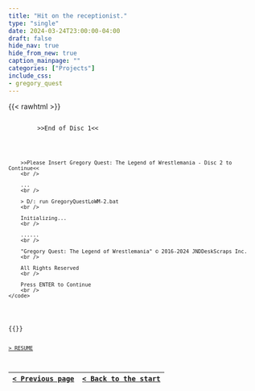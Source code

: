 ```yaml
---
title: "Hit on the receptionist."
type: "single"
date: 2024-03-24T23:00:00-04:00
draft: false
hide_nav: true
hide_from_new: true
caption_mainpage: ""
categories: ["Projects"]
include_css:
- gregory_quest
---
```


{{< rawhtml >}}
<p>
    <code>
        >>End of Disc 1<<
        <br />

        >>Please Insert Gregory Quest: The Legend of Wrestlemania - Disc 2 to Continue<<
        <br />

        ...
        <br />

        > D/: run GregoryQuestLoWM-2.bat
        <br />

        Initializing...
        <br />

        ......
        <br />

        "Gregory Quest: The Legend of Wrestlemania" © 2016-2024 JNDDeskScraps Inc.
        <br />

        All Rights Reserved 
        <br />

        Press ENTER to Continue
        <br />
    </code>
</p>
{{</ rawhtml >}}

[``> RESUME``](../76b)

|[``< Previous page``](../76)|[``< Back to the start``](../)|
|---|---|
